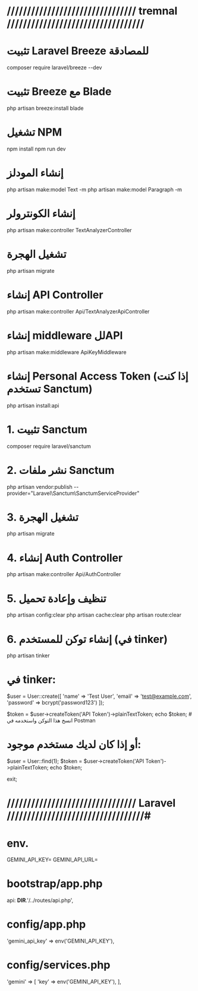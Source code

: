
# ////////////////////////////////   tremnal  ////////////////////////////////// #


# تثبيت Laravel Breeze للمصادقة
composer require laravel/breeze --dev

# تثبيت Breeze مع Blade
php artisan breeze:install blade

# تشغيل NPM
npm install
npm run dev

# إنشاء المودلز
php artisan make:model Text -m
php artisan make:model Paragraph -m

# إنشاء الكونترولر
php artisan make:controller TextAnalyzerController

# تشغيل الهجرة
php artisan migrate


# إنشاء API Controller
php artisan make:controller Api/TextAnalyzerApiController

# إنشاء middleware للAPI
php artisan make:middleware ApiKeyMiddleware

# إنشاء Personal Access Token (إذا كنت تستخدم Sanctum)
php artisan install:api


# 1. تثبيت Sanctum
composer require laravel/sanctum

# 2. نشر ملفات Sanctum
php artisan vendor:publish --provider="Laravel\Sanctum\SanctumServiceProvider"

# 3. تشغيل الهجرة
php artisan migrate

# 4. إنشاء Auth Controller
php artisan make:controller Api/AuthController

# 5. تنظيف وإعادة تحميل
php artisan config:clear
php artisan cache:clear
php artisan route:clear

# 6. إنشاء توكن للمستخدم (في tinker)
php artisan tinker

# في tinker:
$user = User::create([
    'name' => 'Test User',
    'email' => 'test@example.com', 
    'password' => bcrypt('password123')
]);

$token = $user->createToken('API Token')->plainTextToken;
echo $token; # انسخ هذا التوكن واستخدمه في Postman

# أو إذا كان لديك مستخدم موجود:
$user = User::find(1);
$token = $user->createToken('API Token')->plainTextToken;
echo $token;

exit;


# ////////////////////////////////   Laravel  //////////////////////////////////#

# env.

GEMINI_API_KEY=
GEMINI_API_URL=

# bootstrap/app.php

api: __DIR__.'/../routes/api.php',


# config/app.php

'gemini_api_key' => env('GEMINI_API_KEY'),


# config/services.php

'gemini' => [
    'key' => env('GEMINI_API_KEY'),
],




